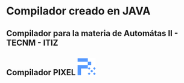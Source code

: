 # Compilador creado en JAVA
## Compilador para la materia de Automátas II - TECNM - ITIZ
## Compilador PIXEL ![Logo](src/assets/img/icon48x48.png)

